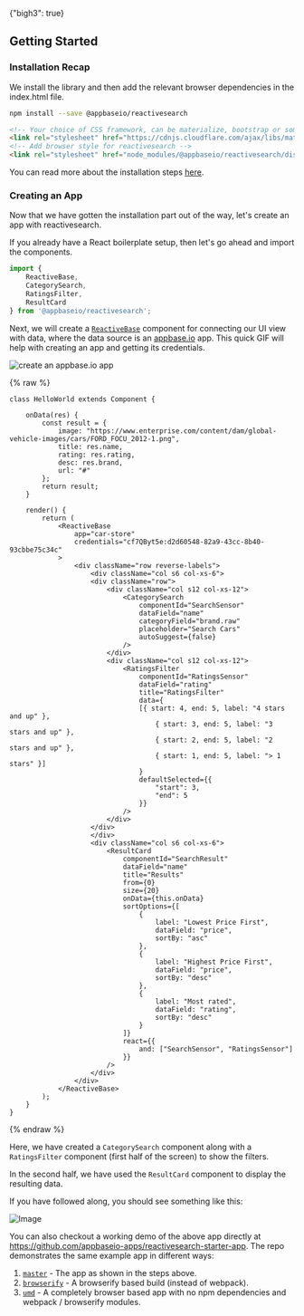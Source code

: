 {"bigh3": true}

## Getting Started

### Installation Recap

We install the library and then add the relevant browser dependencies in the index.html file.

```sh
npm install --save @appbaseio/reactivesearch
```

```html
<!-- Your choice of CSS framework, can be materialize, bootstrap or something else -->
<link rel="stylesheet" href="https://cdnjs.cloudflare.com/ajax/libs/materialize/0.98.0/css/materialize.min.css">
<!-- Add browser style for reactivesearch -->
<link rel="stylesheet" href="node_modules/@appbaseio/reactivesearch/dist/css/style.min.css">
```

You can read more about the installation steps [here](v1/getting-started/RSInstallation.html).

### Creating an App

Now that we have gotten the installation part out of the way, let's create an app with reactivesearch.

If you already have a React boilerplate setup, then let's go ahead and import the components.

```javascript
import {
	ReactiveBase,
	CategorySearch,
	RatingsFilter,
	ResultCard
} from '@appbaseio/reactivesearch';
```

Next, we will create a [`ReactiveBase`](v1/getting-started/ReactiveBase.html) component for connecting our UI view with data, where the data source is an [appbase.io](https://appbase.io) app. This quick GIF will help with creating an app and getting its credentials.  

![create an appbase.io app](https://i.imgur.com/Y6HiHnJ.gif)

{% raw %}
```
class HelloWorld extends Component {

	onData(res) {
		const result = {
			image: "https://www.enterprise.com/content/dam/global-vehicle-images/cars/FORD_FOCU_2012-1.png",
			title: res.name,
			rating: res.rating,
			desc: res.brand,
			url: "#"
		};
		return result;
	}

	render() {
		return (
			<ReactiveBase
				app="car-store"
				credentials="cf7QByt5e:d2d60548-82a9-43cc-8b40-93cbbe75c34c"
			>
				<div className="row reverse-labels">
					<div className="col s6 col-xs-6">
					<div className="row">
						<div className="col s12 col-xs-12">
							<CategorySearch
								componentId="SearchSensor"
								dataField="name"
								categoryField="brand.raw"
								placeholder="Search Cars"
								autoSuggest={false}
							/>
						</div>
						<div className="col s12 col-xs-12">
							<RatingsFilter
								componentId="RatingsSensor"
								dataField="rating"
								title="RatingsFilter"
								data={
								[{ start: 4, end: 5, label: "4 stars and up" },
									{ start: 3, end: 5, label: "3 stars and up" },
									{ start: 2, end: 5, label: "2 stars and up" },
									{ start: 1, end: 5, label: "> 1 stars" }]
								}
								defaultSelected={{
									"start": 3,
									"end": 5
								}}
							/>
						</div>
					</div>
					</div>
					<div className="col s6 col-xs-6">
						<ResultCard
							componentId="SearchResult"
							dataField="name"
							title="Results"
							from={0}
							size={20}
							onData={this.onData}
							sortOptions={[
								{
									label: "Lowest Price First",
									dataField: "price",
									sortBy: "asc"
								},
								{
									label: "Highest Price First",
									dataField: "price",
									sortBy: "desc"
								},
								{
									label: "Most rated",
									dataField: "rating",
									sortBy: "desc"
								}
							]}
							react={{
								and: ["SearchSensor", "RatingsSensor"]
							}}
						/>
					</div>
				</div>
			</ReactiveBase>
		);
	}
}
```
{% endraw %}

Here, we have created a `CategorySearch` component along with a `RatingsFilter` component (first half of the screen) to show the filters.

In the second half, we have used the `ResultCard` component to display the resulting data.

If you have followed along, you should see something like this:

![Image](http://i.imgur.com/nzK6dXW.png)

You can also checkout a working demo of the above app directly at https://github.com/appbaseio-apps/reactivesearch-starter-app. The repo demonstrates the same example app in different ways:
1. [`master`](https://github.com/appbaseio-apps/reactivesearch-starter-app/tree/master) - The app as shown in the steps above.
1. [`browserify`](https://github.com/appbaseio-apps/reactivesearch-starter-app/tree/browserify) - A browserify based build (instead of webpack).
1. [`umd`](https://github.com/appbaseio-apps/reactivesearch-starter-app/tree/umd) - A completely browser based app with no npm dependencies and webpack / browserify modules.
